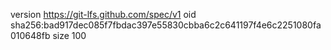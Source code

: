version https://git-lfs.github.com/spec/v1
oid sha256:bad917dec085f7fbdac397e55830cbba6c2c641197f4e6c2251080fa010648fb
size 100
